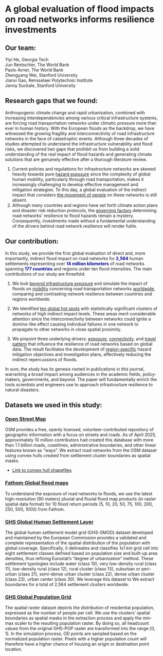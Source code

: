 # A global evaluation of flood impacts on road networks informs resilience investments

## Our team:
Yiyi He, Georgia Tech<br>
Jun Rentschler, The World Bank<br>
Paolo Avner, The World Bank<br>
Zhengyang Wei, Stanford University<br>
Jianxi Gao, Rensselaer Polytechnic Institute<br>
Jenny Suckale, Stanford University<br>

## Research gaps that we found:

Anthropogenic climate change and rapid urbanization, combined with increasing interdependencies among various critical infrastructure systems, are forcing road transportation networks under climatic pressure more than ever in human history. With the European floods as the backdrop, we have witnessed the growing fragility and interconnectivity of road infrastructure networks in the face of catastrophic events. Although three decades of studies attempted to understand the infrastructure vulnerability and flood risks, we discovered two gaps that prohibit us from building a solid understanding of the real impact of flood hazards and generating climate solutions that are genuinely effective after a thorough literature review.

1.	Current policies and regulations for infrastructure networks are skewed heavily towards pure <ins>hazard exposure</ins> since the complexity of global human mobility, particularly through road transportation, makes it increasingly challenging to develop effective management and mitigation strategies. To this day, a global evaluation of the indirect impact that considers <ins>the movement of people</ins> on these networks is still absent.
2.	Although many countries and regions have set forth climate action plans and disaster risk reduction protocols, the <ins>governing factors</ins> determining road networks' resilience to flood hazards remain a mystery. Consequently, investments made without a fundamental understanding of the drivers behind road network resilience will render futile.

## Our contribution:

In this study, we provide the first global evaluation of direct and, more importantly, indirect flood impact on road networks for <span style="color:navy">**2,564**</span> human settlements representing over <span style="color:navy">**14 million kilometers**</span> of road networks spanning <span style="color:navy">**177 countries**</span> and regions under ten flood intensities. The main contributions of our study are threefold:

1.	We look <ins>beyond infrastructure exposure</ins> and simulate the impact of floods on <ins>mobility</ins> concerning road transportation networks <ins>worldwide</ins>, comparing and contrasting network resilience between countries and regions worldwide.

2.	We identified <ins>ten global hot spots</ins> with statistically significant clusters of networks of high indirect impact levels. These areas merit considerable attention since the interconnectivity between networks could ignite a domino-like effect causing individual failures in one network to propagate to other networks in close spatial proximity.

3.	We pinpoint three underlying drivers: <ins>exposure</ins>, <ins>connectivity</ins>, and <ins>travel pattern</ins> that influence the resilience of road networks based on global data. The result facilitates the development of <ins>region-specific</ins> hazard mitigation objectives and investigation plans, effectively reducing the indirect repercussions of floods.

In sum, the study has its genesis rooted in publications in this journal, warranting a broad impact among audiences in the academic fields, policy-makers, governments, and beyond. The paper will fundamentally enrich the tools scientists and engineers use to approach infrastructure resilience to natural disasters.

## Datasets we used in this study:
### [Open Street Map](https://www.openstreetmap.org/about)
OSM provides a free, openly licensed, volunteer-contributed repository of geographic information with a focus on streets and roads.  As of April 2025, approximately 10 million contributors had created this database with more than 1.1 billion roads, coastlines, administrative boundaries, and other linear features known as “ways”. We extract road networks from the OSM dataset using convex hulls created from settlement cluster boundaries as spatial masks.<br>
- [Link to convex hull shapefiles](https://gtvault-my.sharepoint.com/:f:/g/personal/yhe603_gatech_edu/EvtNqtLsG4NCkmuVP5BiWQEBCziGzccC8H_YrrD5Pl_jIA?e=eviyhQ)

### [Fathom Global flood maps](https://www.fathom.global/product/global-flood-map/)
To understand the exposure of road networks to floods, we use the latest high-resolution (90 meters) pluvial and fluvial flood map products (in raster spatial data format) for 10 flood return periods (5, 10, 20, 50, 75, 100, 200, 250, 500, 1000) from Fathom. 

### [GHS Global Human Settlement Layer](https://human-settlement.emergency.copernicus.eu/ghs_smod2023.php)
The global human settlement model grid (GHS-SMOD) dataset developed and maintained by the European Commission provides a validated and complete representation of the spatial distribution of the population with global coverage. Specifically, it delineates and classifies 1x1 km grid cell into eight settlement classes defined based on population size and built-up area densities, thus refining Eurostat’s “degree of urbanization” method. These settlement typologies include water (class 10), very low-density rural (class 11), low-density rural (class 12), rural cluster (class 13), suburban or peri-urban (class 21), semi-dense urban cluster (class 22), dense urban cluster (class 23), urban center (class 30). We leverage this dataset to We extract boundaries for a total of 2,564 settlement clusters worldwide.

### [GHS Global Population Grid](https://human-settlement.emergency.copernicus.eu/ghs_pop2023.php)
The spatial raster dataset depicts the distribution of residential population, expressed as the number of people per cell. We use the clusters’ spatial boundaries as spatial masks in the extraction process and apply the min-max scaler to the resulting population raster. By doing so, all headcount values from the original GHS-POP raster are transformed into the range [0, 1]. In the simulation process, OD points are sampled based on the normalized population raster. Pixels with a higher population count will therefore have a higher chance of housing an origin or destination point location.